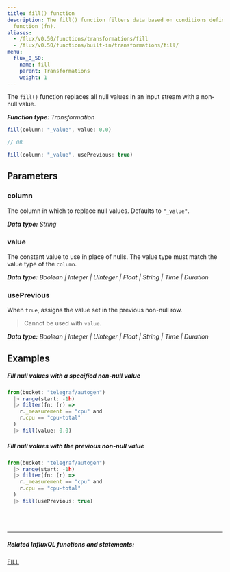 ```yaml
---
title: fill() function
description: The fill() function filters data based on conditions defined in a predicate
  function (fn).
aliases:
  - /flux/v0.50/functions/transformations/fill
  - /flux/v0.50/functions/built-in/transformations/fill/
menu:
  flux_0_50:
    name: fill
    parent: Transformations
    weight: 1
---
```



The `fill()` function replaces all null values in an input stream with a non-null value.

_**Function type:** Transformation_  

```js
fill(column: "_value", value: 0.0)

// OR

fill(column: "_value", usePrevious: true)
```

## Parameters

### column
The column in which to replace null values. Defaults to `"_value"`.

_**Data type:** String_

### value
The constant value to use in place of nulls.
The value type must match the value type of the `column`.

_**Data type:** Boolean | Integer | UInteger | Float | String | Time | Duration_

### usePrevious
When `true`, assigns the value set in the previous non-null row.

> Cannot be used with `value`.

_**Data type:** Boolean | Integer | UInteger | Float | String | Time | Duration_


## Examples

##### Fill null values with a specified non-null value
```js
from(bucket: "telegraf/autogen")
  |> range(start: -1h)
  |> filter(fn: (r) =>
    r._measurement == "cpu" and
    r.cpu == "cpu-total"
  )
  |> fill(value: 0.0)
```

##### Fill null values with the previous non-null value
```js
from(bucket: "telegraf/autogen")
  |> range(start: -1h)
  |> filter(fn: (r) =>
    r._measurement == "cpu" and
    r.cpu == "cpu-total"
  )
  |> fill(usePrevious: true)
```

<hr style="margin-top:4rem"/>

##### Related InfluxQL functions and statements:
[FILL](/influxdb/latest/query_language/data_exploration/#group-by-time-intervals-and-fill)

